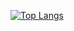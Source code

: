 [![Top Langs](https://github-readme-stats.vercel.app/api/top-langs/?username=PataBasket&layout=compact&hide=Jupyter%20Notebook)](https://github.com/anuraghazra/github-readme-stats)

